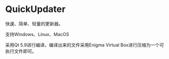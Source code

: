 # QuickUpdater

快速、简单、轻量的更新器。

支持Windows、Linux、MacOS





采用Qt 5.9进行编译，编译出来的文件采用Enigma Virtual Box进行压缩为一个可执行文件即可。